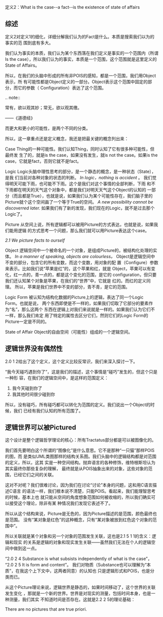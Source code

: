         
定义2：What is the case--a fact--is the existence of state of affairs

## 综述
定义2对定义1的细化，详细分解我们认为的Fact是什么。本质是搜索我们以为的事实的范
围到底有多大。

我们认为事实的本质，我们认为某个东西落在我们定义是事实的一个范围内（所谓Is the
case），所以我们认为的事实，本质是一个范围，这个范围就是这里定义的State of
Affairs。

所以，在我们的头脑中形成的所有非POIS的感知，都是一个范围，我们用Object表示，所
有可能性都是Object定义的一部分。Object表示这个范围中固定的部分，而它的参数（
Configuration）表达了这个范围。

.. note::

  常有，欲以观其妙；常无，欲以观其缴。

  ——《道德经》

而更大和更小的可能性，是两个不同的分类。

所以，这一章重点还是定义概念，我还是把最关键的概念列出来：

Case
  Thing的一种可能性。我们认知Thing，同时认知了它有很多种可能性，但最终发
  生了的，就是is the case，如果没有发生，就is not the case。如果is the
  case，它就是fact，否则它就不是fact。

Logic
  Logic头脑中理性思考的部分，是一个静态的概念，是一种状态（State），是我
  们当前对各种对象的状态的判断。
  *In logic，nothing is accident* 。
  我们觉得明天可能下雨，也可能不下雨。这个是我们对这个事情的全部判断，下雨
  和不下雨都在明天的天气这个对象中，都是我们对明天天气这个Object的认知的
  一部分（而且都是True），也就是说，如果我们认为某个可能性存在，我们脑子里的
  Picture就个这个空间画了一个等于True的空间。
  *A new possibility cannot be discoverred later.*
  如果我们有了新的发现，我们现在的Logic，就不是过去那个Logic了。

Picture
  从空间上说，所有逻辑都可以被用Picture的方式表达，也就是说，如果我们能用逻辑
  的方式思考一个问题，那么我们就可以用Picture表达这个case。

  *2.1 We picture facts to ourself*

Object
  逻辑空间中一个被命名的一个对象，是组成Picture的，被结构化处理的实体。
  *In a manner of speaking, objects are colourless。*
  Object是逻辑空间中不变的部分，包含它的所有变数，而这个变数，用对象的配
  置（Configure）参数来表示。比如我们说“苹果是红”的，这个苹果和红，就是
  Object，苹果可以有变化，红一点的，青一点的，都是这个变化的范围，是它的
  configuration，但只要我们还认知某个对象是苹果，在我们的“世界”中，它就是
  红的。而红的定义同理。
  所以，苹果是我们世界中不变的部分，青不青，是它的范围。

Logic Form
  被认知为结构化数据的Picture上的逻辑，表达了同一个Logic Form。也就是说，
  两个东西即使是不一样的，如果我们切取了它部分的要素作为“名”，那么这两个
  东西在逻辑上对我们来说就是一样的。如果我们认为它们不一样，那么我们肯定
  用了特定的属性去区分它们，然则它们的Logic Form的Picture一定是不同的。

State of Affair
  Object的自由空间（可能性）组成的一个逻辑空间。

## 逻辑世界没有偶然性

2.0 1 2给出了这个定义，这个定义比较反常识，我们来深入探讨一下。

“我今天碰巧遇到你了”，这是我们的描述，这个事情是“碰巧”发生的，但这个只是一种形
容，在我们的逻辑空间中，是这样的范围定义：

1. 我今天碰到你了
2. 我其他时间很少碰到你

所以，没有碰巧，所有碰巧都可以转化为范围的定义。我们说出一个Object的时候，我们
已经有我们认知的所有范围了。
  
## 逻辑世界可以被Pictured

这个设计是整个逻辑哲学理论的核心：所有Tractatus部分都是可以被图像化的。

我们首先要明白这个所谓的“图像化”是什么意思。它不是那种“一只猫”那样POIS的图，而
是类似UML类图那样的结构关系图。我们头脑中的逻辑结构都是对范围的定义，所以，这其
实是一种空间结构。抛弃语言的各种修饰，维特根斯坦认为其实最终你那些复杂的理解，
最终就是从POIS抽象出来的对象，这些对象的范围，已经它们之间的关联。

这对不对呢？我们很难讨论，因为我们在讨论“讨论”本身的问题，这和用C语言描述C语言
的语法一样，我们根本说不清楚，只能POIS。看起来，我们能理智思考的时候，基本上也
就只能从空间的角度想象范围如何被收缩的，所以我们确实可以接受这个理论，除非有某
种情况我们发现它表述不了。

所以从这个结构来说，Picture是无色的，因为Picture描述的是范围，颜色最终也是范围。
没有“某对象是红色”的这种概念，只有“某对象被放到红色这个对象的范围中”。

所以关联就是某个对象和另一个对象的范围发生关联，这也是2.1 5 1 1的含义：逻辑和现实
的关系是逻辑的对象和现实发生关联——虽然我们无法在个人的逻辑空间中做到这一点。

“2.0 2 4 Substance is what subsists independently of what is the case”，
“2.0 2 5 It is form and content”。
我们对物质（Substance也可以理解为“本质”，在我这个上下文中，这两者同意）的认知也
只是逻辑形式和POIS，也是分类而已。

从这个Picture理论来说，逻辑世界是静态的，如果时间移动了，这个世界的关联发生变化
，那就是一个新的世界。世界是对现实的测量，包括时间本身，也是一种测量，我们其实
不知道时间是否存在。这就是2.2 2 5的理论基础：

  There are no pictures that are true priori.
